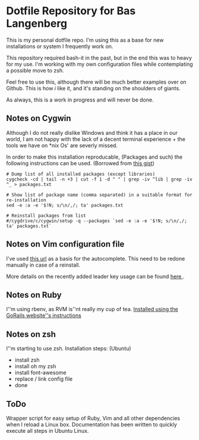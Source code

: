 # Dotfile Repository for Bas Langenberg

This is my personal dotfile repo. I'm using this as a base for new installations or system I frequently work on.

This repository required bash-it in the past, but in the end this was to heavy for my use. I'm working with my own configuration files while contemplating a possible move to zsh.

Feel free to use this, although there will be much better examples over on Github. This is how *i* like it, and it's standing on the shoulders of giants.

As always, this is a work in progress and will never be done.

## Notes on Cygwin
Although I do not really dislike Windows and think it has a place in our world, I am not happy with the lack of a decent terminal experience + the tools we have on *nix Os' are severly missed.

In order to make this installation reproducable, (Packages and such) the following instructions can be used. (Borrowed from [this gist](https://gist.github.com/maxxd/6753145))

    # Dump list of all installed packages (except libraries)
    cygcheck -cd | tail -n +3 | cut -f 1 -d " " | grep -iv ^lib | grep -iv ^_ > packages.txt
    
    # Show list of package name (comma separated) in a suitable format for re-installation
    sed -e :a -e '$!N; s/\n/,/; ta' packages.txt
    
    # Reinstall packages from list
    #/cygdrive/c/cygwin/setup -q --packages `sed -e :a -e '$!N; s/\n/,/; ta' packages.txt`

## Notes on Vim configuration file
I've used [this url](http://tilvim.com/2013/08/21/js-autocomplete.html) as a basis for the autocomplete. This need to be redone manually in case of a reinstall.

More details on the recently added leader key usage can be found [ here ]( http://sheerun.net/2014/03/21/how-to-boost-your-vim-productivity/ ).

## Notes on Ruby
I''m using rbenv, as RVM is''nt really my cup of tea. [Installed using the GoRails website''s instructions](https://gorails.com/setup/ubuntu/15.10)

## Notes on zsh
I''m starting to use zsh. Installation steps: (Ubuntu)

 - install zsh
 - install oh my zsh
 - install font-awesome
 - replace / link config file
 - done

## ToDo
Wrapper script for easy setup of Ruby, Vim and all other dependencies when I reload a Linux box. Documentation has been written to quickly execute all steps in Ubuntu Linux.
